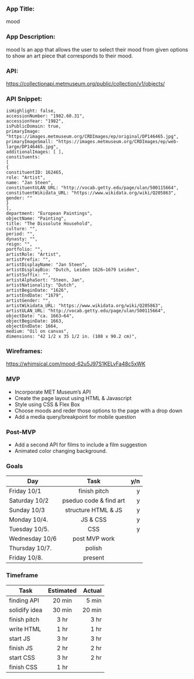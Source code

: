 ### App Title: 
mood                                      

### App Description: 
mood Is an app that allows the user to select their mood from given options to show an art piece that corresponds to their mood.  

### API:
https://collectionapi.metmuseum.org/public/collection/v1/objects/ 

### API Snippet: 
```objectID: 437747,
isHighlight: false,
accessionNumber: "1982.60.31",
accessionYear: "1982",
isPublicDomain: true,
primaryImage: "https://images.metmuseum.org/CRDImages/ep/original/DP146465.jpg",
primaryImageSmall: "https://images.metmuseum.org/CRDImages/ep/web-large/DP146465.jpg",
additionalImages: [ ],
constituents: 
[
{
constituentID: 162465,
role: "Artist",
name: "Jan Steen",
constituentULAN_URL: "http://vocab.getty.edu/page/ulan/500115664",
constituentWikidata_URL: "https://www.wikidata.org/wiki/Q205863",
gender: ""
}
],
department: "European Paintings",
objectName: "Painting",
title: "The Dissolute Household",
culture: "",
period: "",
dynasty: "",
reign: "",
portfolio: "",
artistRole: "Artist",
artistPrefix: "",
artistDisplayName: "Jan Steen",
artistDisplayBio: "Dutch, Leiden 1626–1679 Leiden",
artistSuffix: "",
artistAlphaSort: "Steen, Jan",
artistNationality: "Dutch",
artistBeginDate: "1626",
artistEndDate: "1679",
artistGender: "",
artistWikidata_URL: "https://www.wikidata.org/wiki/Q205863",
artistULAN_URL: "http://vocab.getty.edu/page/ulan/500115664",
objectDate: "ca. 1663–64",
objectBeginDate: 1663,
objectEndDate: 1664,
medium: "Oil on canvas",
dimensions: "42 1/2 x 35 1/2 in. (108 x 90.2 cm)",
```

### Wireframes: 
https://whimsical.com/mood-62u5J97S1KELvFa48c5xWK

### MVP 

* Incorporate MET Museum’s API
* Create the page layout using HTML & Javascript
* Style using CSS & Flex Box 
* Choose moods and reder those options to the page with a drop down  
* Add a media query/breakpoint for mobile question                                                                                                                           

### Post-MVP
* Add a second API for films to include a film suggestion 
* Animated color changing background.



### Goals
| Day            | Task                   | y/n   |
| -------------  |:-------------:         | -----:|
| Friday 10/1    | finish pitch           |    y  |
| Saturday 10/2  | pseduo code & find art |    y  |
| Sunday 10/3    | structure HTML & JS    |    y  |
| Monday 10/4.   | JS & CSS               |    y  |
| Tuesday 10/5.  | CSS                    |    y  |
| Wednesday 10/6 | post MVP work          |       |
| Thursday 10/7. | polish                 |       |
| Friday 10/8.   | present                |       |

### Timeframe
| Task           | Estimated              | Actual |
| -------------  |:-------------:         | -----: |
| finding API    | 20 min                 | 5 min  |
| solidify idea  | 30 min                 | 20 min |
| finish pitch   | 3 hr                   | 3 hr   |
| write HTML     | 1 hr                   | 1 hr   |
| start JS       | 3 hr                   | 3 hr   |
| finish JS      | 2 hr                   | 2 hr   |
| start CSS      | 3 hr                   | 2 hr   |
| finish CSS     | 1 hr                   |        |
